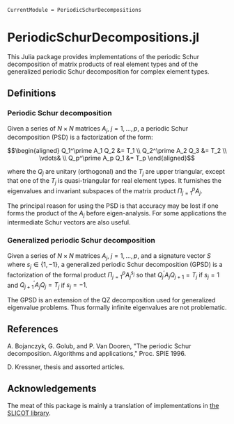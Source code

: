```@meta
CurrentModule = PeriodicSchurDecompositions
```

# PeriodicSchurDecompositions.jl

This Julia package provides implementations of the periodic Schur decomposition
of matrix products of real element types and of the generalized periodic Schur
decomposition for complex element types.

## Definitions

### Periodic Schur decomposition

Given a series of $N\times N$ matrices $A_j,\ j=1,\ldots,p$, a periodic Schur decomposition (PSD)
is a factorization of the form:

$$\begin{aligned}
Q_1^\prime A_1 Q_2 &= T_1 \\
Q_2^\prime A_2 Q_3 &= T_2 \\
\vdots& \\
Q_p^\prime A_p Q_1 &= T_p
\end{aligned}$$

where the $Q_j$ are unitary (orthogonal) and the $T_j$ are upper triangular,
except that one of the $T_j$ is quasi-triangular for real element types.
It furnishes the eigenvalues and invariant subspaces of the matrix product
$\Pi_{j=1}^p A_j$.

The principal reason for using the PSD is that accuracy may be lost if one
forms the product of the $A_j$ before eigen-analysis. For some applications the
intermediate Schur vectors are also useful.

### Generalized periodic Schur decomposition
Given a series of $N\times N$ matrices $A_j,\ j=1,\ldots,p$, and a signature vector
$S$ where $s_j\in \{1,-1\}$, a generalized periodic Schur decomposition (GPSD)
is a factorization of the formal product $\Pi_{j=1}^p A_j^{s_j}$ so that
$Q_j^\prime A_j  Q_{j+1} = T_j$ if $s_j = 1$ and
$Q_{j+1}^\prime  A_j  Q_j = T_j$ if $s_j = -1$.

The GPSD is an extension of the QZ decomposition used for generalized eigenvalue
problems. Thus formally infinite eigenvalues are not problematic.

## References

A. Bojanczyk, G. Golub, and P. Van Dooren, "The periodic Schur decomposition.
Algorithms and applications," Proc. SPIE 1996.

D. Kressner, thesis and assorted articles.

## Acknowledgements

The meat of this package is mainly a translation of implementations in [the SLICOT library](https://github.com/SLICOT/SLICOT-Reference.git).
